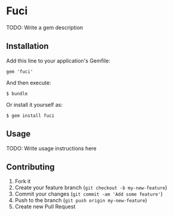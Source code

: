 # Fuci

TODO: Write a gem description

## Installation

Add this line to your application's Gemfile:

    gem 'fuci'

And then execute:

    $ bundle

Or install it yourself as:

    $ gem install fuci

## Usage

TODO: Write usage instructions here

## Contributing

1. Fork it
2. Create your feature branch (`git checkout -b my-new-feature`)
3. Commit your changes (`git commit -am 'Add some feature'`)
4. Push to the branch (`git push origin my-new-feature`)
5. Create new Pull Request
